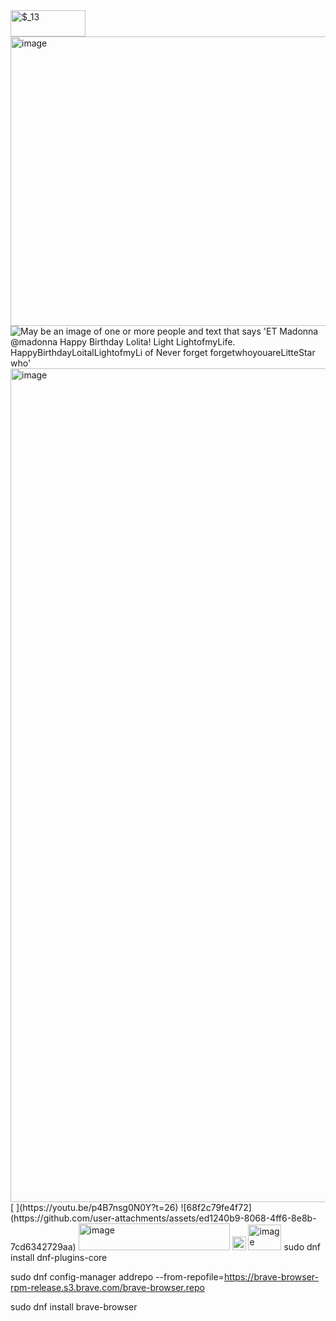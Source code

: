 <img width="120" height="42" alt="$_13" src="https://github.com/user-attachments/assets/aa1ed058-d260-4fcb-a7e3-aeeb2f8a0f7d" />


<img width="631" height="463" alt="image" src="https://github.com/user-attachments/assets/41f2d694-7d8a-4038-8e26-119687e6108f" />
<img src="https://scontent-lax3-1.xx.fbcdn.net/v/t39.30808-6/565781618_1194859895833934_9002935668987640527_n.jpg?_nc_cat=105&amp;ccb=1-7&amp;_nc_sid=127cfc&amp;_nc_ohc=IDX3vublKJEQ7kNvwFLKYb5&amp;_nc_oc=AdnxV3oFXNmX8IyC4lQAt3jGchJSKgEKiP3SG2XE5G_Vgcz-ipmQk-Khj_i89FsUBhA&amp;_nc_zt=23&amp;_nc_ht=scontent-lax3-1.xx&amp;_nc_gid=OtAV4BIS4MpQ0yGsBEArUw&amp;oh=00_AfcK-hyX4fAFGeDWMTOeaVTpCF-rFN41eR-BZ0zfku0BSA&amp;oe=68F88E8A" alt="May be an image of one or more people and text that says &#39;ET Madonna @madonna Happy Birthday Lolita! Light LightofmyLife. HappyBirthdayLoitalLightofmyLi of Never forget forgetwhoyouareLitteStar who&#39;"/><img width="1080" height="1334" alt="image" src="https://github.com/user-attachments/assets/9233338d-e86c-424b-995b-98da3a33e76b" />
[
](https://youtu.be/p4B7nsg0N0Y?t=26)
![68f2c79fe4f72](https://github.com/user-attachments/assets/ed1240b9-8068-4ff6-8e8b-7cd6342729aa)
<img width="242" height="43" alt="image" src="https://github.com/user-attachments/assets/c6b51662-9958-4231-bee8-91458e3f261d" />
<img width="22" height="22" alt="image" src="https://github.com/user-attachments/assets/c63df6ab-7f2e-4c6e-8b06-4cb91ff84d77" />
<img width="53" height="41" alt="image" src="https://github.com/user-attachments/assets/c7745cf6-de85-4b32-acde-d0ea7081742b" />
sudo dnf install dnf-plugins-core

sudo dnf config-manager addrepo --from-repofile=https://brave-browser-rpm-release.s3.brave.com/brave-browser.repo

sudo dnf install brave-browser



